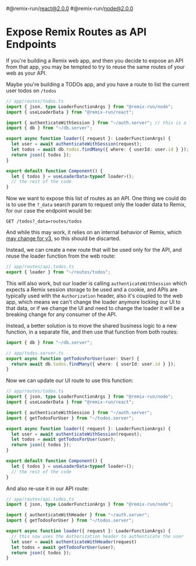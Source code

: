 #@remix-run/react@2.0.0 #@remix-run/node@2.0.0

# Expose Remix Routes as API Endpoints

If you're building a Remix web app, and then you decide to expose an API from that app, you may be tempted to try to reuse the same routes of your web as your API.

Maybe you're building a TODOs app, and you have a route to list the current user todos on `/todos`

```ts
// app/routes/todos.ts
import { json, type LoaderFunctionArgs } from "@remix-run/node";
import { useLoaderData } from "@remix-run/react";

import { authenticateWithSession } from "~/auth.server"; // this is a function that will authenticate the user based on the session cookie
import { db } from "~/db.server";

export async function loader({ request }: LoaderFunctionArgs) {
  let user = await authenticateWithSession(request);
  let todos = await db.todos.findMany({ where: { userId: user.id } });
  return json({ todos });
}

export default function Component() {
  let { todos } = useLoaderData<typeof loader>();
  // the rest of the code
}
```

Now we want to expose this list of routes as an API. One thing we could do is to use the `?_data` search param to request only the loader data to Remix, for our case the endpoint would be:

```http
GET /todos?_data=routes/todos
```

And while this may work, it relies on an internal behavior of Remix, which [may change for v3](https://github.com/remix-run/remix/discussions/7640), so this should be discarted.

Instead, we can create a new route that will be used only for the API, and reuse the loader function from the web route:

```ts
// app/routes/api.todos.ts
export { loader } from "~/routes/todos";
```

This will also work, but our loader is calling `authenticateWithSession` which expects a Remix session storage to be used and a cookie, and APIs are typically used with the `Authorization` header, also it's coupled to the web app, which means we can't change the loader anymore locking our UI to that data, or if we change the UI and need to change the loader it will be a breaking change for any consumer of the API.

Instead, a better solution is to move the shared business logic to a new function, in a separate file, and then use that function from both routes:

```ts
import { db } from "~/db.server";

// app/todos.server.ts
export async function getTodosForUser(user: User) {
  return await db.todos.findMany({ where: { userId: user.id } });
}
```

Now we can update our UI route to use this function:

```ts
// app/routes/todos.ts
import { json, type LoaderFunctionArgs } from "@remix-run/node";
import { useLoaderData } from "@remix-run/react";

import { authenticateWithSession } from "~/auth.server";
import { getTodosForUser } from "~/todos.server";

export async function loader({ request }: LoaderFunctionArgs) {
  let user = await authenticateWithSession(request);
  let todos = await getTodosForUser(user);
  return json({ todos });
}

export default function Component() {
  let { todos } = useLoaderData<typeof loader>();
  // the rest of the code
}
```

And also re-use it in our API route:

```ts
// app/routes/api.todos.ts
import { json, type LoaderFunctionArgs } from "@remix-run/node";

import { authenticateWithHeader } from "~/auth.server";
import { getTodosForUser } from "~/todos.server";

export async function loader({ request }: LoaderFunctionArgs) {
  // this now uses the Authorization header to authenticate the user
  let user = await authenticateWithHeader(request)
  let todos = await getTodosForUser(user);
  return json({ todos });
}
```
